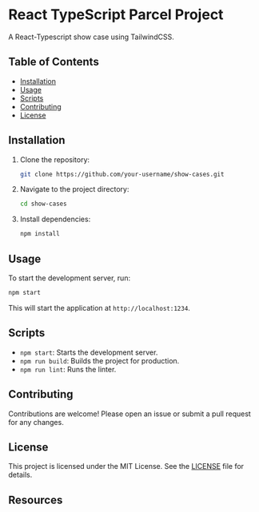 # React TypeScript Parcel Project

A React-Typescript show case using TailwindCSS.

## Table of Contents

- [Installation](#installation)
- [Usage](#usage)
- [Scripts](#scripts)
- [Contributing](#contributing)
- [License](#license)

## Installation

1. Clone the repository:
   ```sh
   git clone https://github.com/your-username/show-cases.git
   ```
2. Navigate to the project directory:
   ```sh
   cd show-cases
   ```
3. Install dependencies:
   ```sh
   npm install
   ```

## Usage

To start the development server, run:

```sh
npm start
```

This will start the application at `http://localhost:1234`.

## Scripts

- `npm start`: Starts the development server.
- `npm run build`: Builds the project for production.
- `npm run lint`: Runs the linter.

## Contributing

Contributions are welcome! Please open an issue or submit a pull request for any changes.

## License

This project is licensed under the MIT License. See the [LICENSE](LICENSE) file for details.

## Resources
